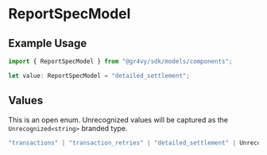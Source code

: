# ReportSpecModel

## Example Usage

```typescript
import { ReportSpecModel } from "@gr4vy/sdk/models/components";

let value: ReportSpecModel = "detailed_settlement";
```

## Values

This is an open enum. Unrecognized values will be captured as the `Unrecognized<string>` branded type.

```typescript
"transactions" | "transaction_retries" | "detailed_settlement" | Unrecognized<string>
```